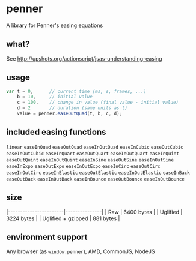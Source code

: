 # penner

A library for Penner's easing equations

## what?

See http://upshots.org/actionscript/jsas-understanding-easing

## usage

```js
var t = 0,		// current time (ms, s, frames, ...)
	b = 10,		// initial value
	c = 100,	// change in value (final value - initial value)
	d = 2		// duration (same units as t)
	value = penner.easeOutQuad(t, b, c, d);
```

## included easing functions

`linear` `easeInQuad` `easeOutQuad` `easeInOutQuad` `easeInCubic` `easeOutCubic` `easeInOutCubic` `easeInQuart` `easeOutQuart` `easeInOutQuart` `easeInQuint` `easeOutQuint` `easeInOutQuint` `easeInSine` `easeOutSine` `easeInOutSine` `easeInExpo` `easeOutExpo` `easeInOutExpo` `easeInCirc` `easeOutCirc` `easeInOutCirc` `easeInElastic` `easeOutElastic` `easeInOutElastic` `easeInBack` `easeOutBack` `easeInOutBack` `easeInBounce` `easeOutBounce` `easeInOutBounce`

## size

|-----------------------|---------------|
| Raw					| 6400 bytes	|
| Uglified				| 3224 bytes	|
| Uglified + gzipped	| 881 bytes		|

## environment support

Any browser (as `window.penner`), AMD, CommonJS, NodeJS